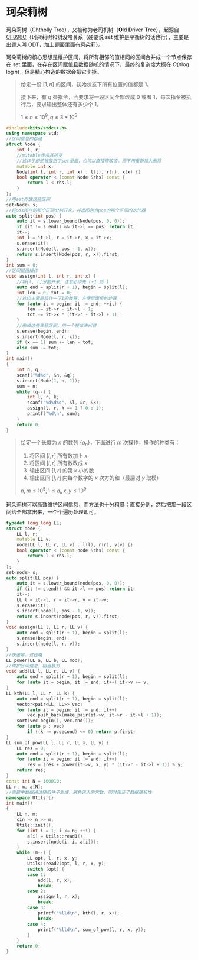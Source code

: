 # 珂朵莉树

珂朵莉树（Chtholly Tree），又被称为老司机树（**O**ld **D**river **T**ree），起源自 [CF896C](https://codeforces.com/problemset/problem/896/C)（珂朵莉树和树没啥关系（硬要说 set 维护是平衡树的话也行），主要是出题人叫 ODT，加上题面里面有珂朵莉）。

珂朵莉树的核心思想是维护区间，将所有相邻的值相同的区间合并成一个节点保存在 set 里面，在存在区间赋值且数据随机的情况下，最终的复杂度大概在 $O(n\log \log n)$，但是精心构造的数据会把它卡掉。

> 给定一段 $[1,n]$ 的区间，初始状态下所有位置的值都是 1。
>
> 接下来，有 $q$ 条指令，会要求将一段区间全部改成 0 或者 1，每次指令被执行后，要求输出整体还有多少个 1。
>
> $1\leq n\leq 10^9,q\leq 3*10^5$

```cpp
#include<bits/stdc++.h>
using namespace std;
//区间信息的存储
struct Node {
    int l, r;
    //mutable表示其可变
    //这样子即使被放进了set里面，也可以直接修改值，而不用重新插入删除
    mutable int x;
    Node(int l, int r, int x) : l(l), r(r), x(x) {}
    bool operator < (const Node &rhs) const {
        return l < rhs.l;
    }
};
//用set存放这些区间
set<Node> s;
//将pos所在的那个区间分割开来，并返回包含pos的那个区间的迭代器
auto split(int pos) {
    auto it = s.lower_bound(Node(pos, 0, 0));
    if (it != s.end() && it->l == pos) return it;
    it--;
    int l = it->l, r = it->r, x = it->x;
    s.erase(it);
    s.insert(Node(l, pos - 1, x));
    return s.insert(Node(pos, r, x)).first;
}
int sum = 0;
//区间赋值操作
void assign(int l, int r, int x) {
    //将[l, r]分割开来，注意必须先 r+1 后 l
    auto end = split(r + 1), begin = split(l);
    int len = 0, tot = 0;
    //这边主要是统计一下1的数量，方便后面值的计算
    for (auto it = begin; it != end; ++it) {
        len += it->r - it->l + 1;
        tot += it->x * (it->r - it->l + 1);
    }
    //删掉这些零碎区间，用一个整体来代替
    s.erase(begin, end);
    s.insert(Node(l, r, x));
    if (x == 1) sum += len - tot;
    else sum -= tot;
}
int main()
{
    int n, q;
    scanf("%d%d", &n, &q);
    s.insert(Node(1, n, 1));
    sum = n;
    while (q--) {
        int l, r, k;
        scanf("%d%d%d", &l, &r, &k);
        assign(l, r, k == 1 ? 0 : 1);
        printf("%d\n", sum);
    }
    return 0;
}
```



> 给定一个长度为 $n$ 的数列 $\{a_n\}$，下面进行 $m$ 次操作，操作的种类有：
>
> 1. 将区间 $[l,r]$ 所有数加上 $x$
> 2. 将区间 $[l,r]$ 所有数改成 $x$
> 3. 输出区间 $[l,r]$ 的第 $k$ 小的数
> 4. 输出区间 $[l,r]$ 内每个数字的 $x$ 次方的和（最后对 $y$ 取模）
>
> $n,m\leq 10^5,1\leq a_i,x,y\leq 10^9$

珂朵莉树可以高效维护区间信息，而方法也十分粗暴：直接分割，然后把那一段区间给全部拿出来，一个个遍历处理即可。

```cpp
typedef long long LL;
struct node {
    LL l, r;
    mutable LL v;
    node(LL l, LL r, LL v) : l(l), r(r), v(v) {}
    bool operator < (const node &rhs) const {
        return l < rhs.l;
    }
};
set<node> s;
auto split(LL pos) {
    auto it = s.lower_bound(node(pos, 0, 0));
    if (it != s.end() && it->l == pos) return it;
    it--;
    LL l = it->l, r = it->r, v = it->v;
    s.erase(it);
    s.insert(node(l, pos - 1, v));
    return s.insert(node(pos, r, v)).first;
}
void assign(LL l, LL r, LL v) {
    auto end = split(r + 1), begin = split(l);
    s.erase(begin, end);
    s.insert(node(l, r, v));
}
//快速幂，过程略
LL power(LL a, LL b, LL mod);
//维护区间信息，相当暴力
void add(LL l, LL r, LL v) {
    auto end = split(r + 1), begin = split(l);
    for (auto it = begin; it != end; it++) it->v += v;
}
LL kth(LL l, LL r, LL k) {
    auto end = split(r + 1), begin = split(l);
    vector<pair<LL, LL>> vec;
    for (auto it = begin; it != end; it++)
        vec.push_back(make_pair(it->v, it->r - it->l + 1));
    sort(vec.begin(), vec.end());
    for (auto p : vec)
        if ((k -= p.second) <= 0) return p.first;
}
LL sum_of_pow(LL l, LL r, LL x, LL y) {
    LL res = 0;
    auto end = split(r + 1), begin = split(l);
    for (auto it = begin; it != end; it++)
        res = (res + power(it->v, x, y) * (it->r - it->l + 1)) % y;
    return res;
}
const int N = 100010;
LL n, m, a[N];
//原题中数据通过随机种子生成，避免读入的常数，同时保证了数据随机性
namespace Utils {}
int main()
{
    LL n, m;
    cin >> n >> m;
    Utils::init();
    for (int i = 1; i <= n; ++i) {
        a[i] = Utils::read1();
        s.insert(node(i, i, a[i]));
    }
    while (m--) {
        LL opt, l, r, x, y;
        Utils::read2(opt, l, r, x, y);
        switch (opt) {
        case 1:
            add(l, r, x);
            break;
        case 2:
            assign(l, r, x);
            break;
        case 3:
            printf("%lld\n", kth(l, r, x));
            break;
        case 4:
            printf("%lld\n", sum_of_pow(l, r, x, y));
        }
    }
    return 0;
}
```

